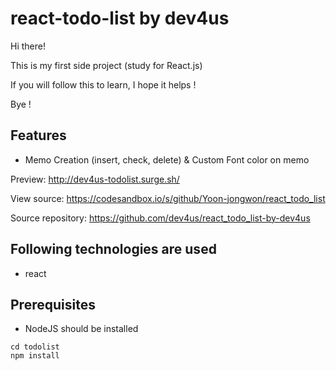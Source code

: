 
# react-todo-list by dev4us
Hi there! 

This is my first side project (study for React.js)

If you will follow this to learn, I hope it helps !

Bye !


## Features
- Memo Creation (insert, check, delete) & Custom Font color on memo

Preview: http://dev4us-todolist.surge.sh/

View source: https://codesandbox.io/s/github/Yoon-jongwon/react_todo_list

Source repository: https://github.com/dev4us/react_todo_list-by-dev4us

## Following technologies are used
- react

## Prerequisites
- NodeJS should be installed

```
cd todolist
npm install
```

